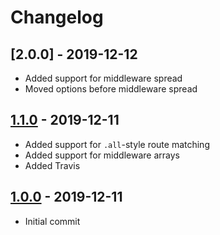 # Changelog

## [2.0.0] - 2019-12-12

- Added support for middleware spread
- Moved options before middleware spread

## [1.1.0] - 2019-12-11

- Added support for `.all`-style route matching
- Added support for middleware arrays
- Added Travis

## [1.0.0] - 2019-12-11

- Initial commit

[1.1.0]: https://github.com/mhassan1/express-not/compare/v1.0.0...v1.1.0
[1.0.0]: https://github.com/mhassan1/express-not/compare/25317577...v1.0.0
